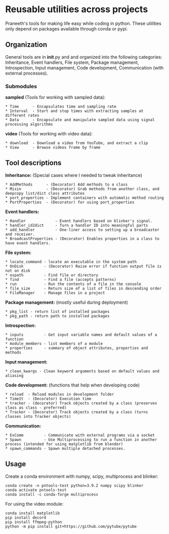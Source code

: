# Reusable utilities across projects

Praneeth's tools for making life easy while coding in python. These utilities only depend on packages available through conda or pypi.

## Organization
General tools are in __init__.py and and organized into the following categories:
Inheritance, Event handlers, File system, Package management, 
Introspection, Input management, Code development,
Communication (with external processes).

### Submodules

**sampled** (Tools for working with sampled data):

    * Time      - Encapsulates time and sampling rate
    * Interval  - Start and stop times with extracting samples at different rates
    * Data      - Encapsulate and manipulate sampled data using signal processing algorithms

**video** (Tools for working with video data):

    * download  - Download a video from YouTube, and extract a clip
    * View      - Browse videos frame by frame

## Tool descriptions

**Inheritance:** (Special cases where I needed to tweak inheritance)  

    * AddMethods      - (Decorator) Add methods to a class
    * Mixin           - (Decorator) Grab methods from another class, and deepcopy list/dict class attributes
    * port_properties - Implement containers with automatic method routing
    * PortProperties  - (Decorator) for using port_properties

**Event handlers:**  

    * Handler             - Event handlers based on blinker's signal.
    * handler_id2dict     - Turn a handler ID into meaningful parts
    * add_handler         - One-liner access to setting up a broadcaster and receiver.
    * BroadcastProperties - (Decorator) Enables properties in a class to have event handlers.

**File system:**  

    * locate_command - locate an executable in the system path
    * OnDisk         - (Decorator) Raise error if function output file is not on disk
    * ospath         - Find file or directory
    * find           - Find a file (accepts patterns)
    * run            - Run the contents of a file in the console
    * file_size      - Return size of a list of files in descending order
    * FileManager    - Manage files in a project

**Package management:** (mostly useful during deployment)  

    * pkg_list - return list of installed packages
    * pkg_path - return path to installed packages

**Introspection:**  

    * inputs         - Get input variable names and default values of a function
    * module_members - list members of a module
    * properties     - summary of object attributes, properties and methods

**Input management:**  

    * clean_kwargs - Clean keyword arguments based on default values and aliasing

**Code development:** (functions that help when developing code)  

    * reload  - Reload modules in development folder
    * TimeIt  - (Decorator) Execution time
    * tracker - (decorator) Track objects created by a class (preserves class as class - preferred)
    * Tracker - (Decorator) Track objects created by a class (turns classes into Tracker objects)

**Communication:**  

    * ExComm         - Communicate with external programs via a socket
    * Spawn          - Use Multiprocessing to run a function in another process (intended for using matplotlib from blender)
    * spawn_commands - Spawn multiple detached processes.



## Usage
Create a conda environment with numpy, scipy, multiprocess and blinker:

    conda create -n pntools-test python=3.9.2 numpy scipy blinker  
    conda activate pntools-test  
    conda install -c conda-forge multiprocess  

For using the video module:
    
    conda install matplotlib
    pip install decord
    pip install ffmpeg-python
    python -m pip install git+https://github.com/pytube/pytube

